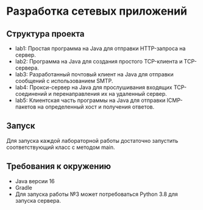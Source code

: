# Разработка сетевых приложений

## Структура проекта

* lab1: Простая программа на Java для отправки HTTP-запроса на сервер. 
* lab2: Программа на Java для создания простого TCP-клиента и TCP-сервера.
* lab3: Разработанный почтовый клиент на Java для отправки сообщений с использованием SMTP.
* lab4: Прокси-сервер на Java для прослушивания входящих TCP-соединений и перенаправления их на удаленный сервер.
* lab5: Клиентская часть программы на Java для отправки ICMP-пакетов на определенный хост и получения ответов.

## Запуск

Для запуска каждой лабораторной работы достаточно запустить соответствующий класс с методом main.

## Требования к окружению
* Java версии 16
* Gradle
* Для запуска работы №3 может потребоваться Python 3.8 для запуска сервера.
